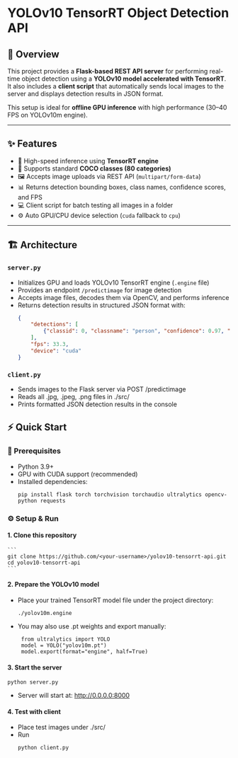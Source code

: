 # YOLOv10 TensorRT Object Detection API

## 🧭 Overview
This project provides a **Flask-based REST API server** for performing real-time object detection using a **YOLOv10 model accelerated with TensorRT**.  
It also includes a **client script** that automatically sends local images to the server and displays detection results in JSON format.

This setup is ideal for **offline GPU inference** with high performance (30–40 FPS on YOLOv10m engine).

---

## ✨ Features
- 🚀 High-speed inference using **TensorRT engine**
- 🎯 Supports standard **COCO classes (80 categories)**
- 🖼️ Accepts image uploads via REST API (`multipart/form-data`)
- 📊 Returns detection bounding boxes, class names, confidence scores, and FPS
- 💻 Client script for batch testing all images in a folder
- ⚙️ Auto GPU/CPU device selection (`cuda` fallback to `cpu`)

---

## 🏗️ Architecture

### `server.py`
- Initializes GPU and loads YOLOv10 TensorRT engine (`.engine` file)
- Provides an endpoint `/predictimage` for image detection
- Accepts image files, decodes them via OpenCV, and performs inference
- Returns detection results in structured JSON format with:
  ```json
  {
      "detections": [
          {"classid": 0, "classname": "person", "confidence": 0.97, "box": [x1, y1, x2, y2]}
      ],
      "fps": 33.3,
      "device": "cuda"
  }
  ```

### `client.py`
- Sends images to the Flask server via POST /predictimage
- Reads all .jpg, .jpeg, .png files in ./src/
- Prints formatted JSON detection results in the console

## ⚡ Quick Start
### 🧩 Prerequisites
- Python 3.9+
- GPU with CUDA support (recommended)
- Installed dependencies:
  ```
  pip install flask torch torchvision torchaudio ultralytics opencv-python requests
  ```

### ⚙️ Setup & Run
#### 1. Clone this repository
    ```
    git clone https://github.com/<your-username>/yolov10-tensorrt-api.git
    cd yolov10-tensorrt-api
    ```
#### 2. Prepare the YOLOv10 model
  - Place your trained TensorRT model file under the project directory:
    ```
    ./yolov10m.engine
    ```
 - You may also use .pt weights and export manually:
   ```
    from ultralytics import YOLO
    model = YOLO("yolov10m.pt")
    model.export(format="engine", half=True)
   ```
#### 3. Start the server
  ```
  python server.py
  ```
  - Server will start at: http://0.0.0.0:8000
#### 4. Test with client
  - Place test images under ./src/
  - Run
      ```
      python client.py
      ```
    
